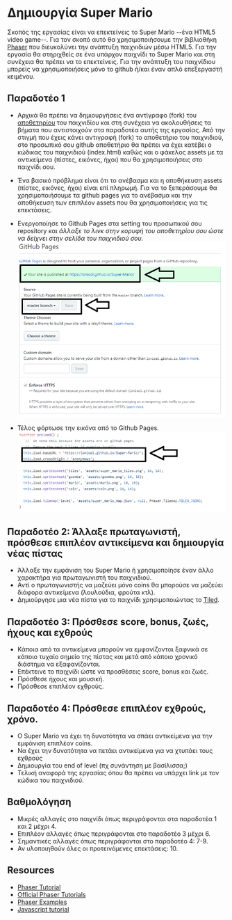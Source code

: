 # Δημιουργία Super Mario

Σκοπός της εργασίας είναι να επεκτείνεις το Super Mario --ένα HTML5 video game--. Για τον σκοπό αυτό θα χρησιμοποιήσουμε την βιβλιοθήκη [Phaser](http://phaser.io/) που διευκολύνει την ανάπτυξη παιχνιδιών μέσω HTML5. Για την εργασία θα στηριχθείς σε ένα υπάρχον παιχνίδι το Super Mario και στη συνέχεια θα πρέπει να το επεκτείνεις. Για την ανάπτυξη του παιχνίδιου μπορείς να χρησιμοποιήσεις μόνο το github ή/και έναν απλό επεξεργαστή κειμένου.

## Παραδοτέο 1 
- Αρχικά θα πρέπει να δημιουργήσεις ένα αντίγραφο (fork) του [αποθετηρίου](https://github.com/ioniodi/Super-Mario) του παιχνιδίου και στη συνέχεια να ακολουθήσεις τα βήματα που αντιστοιχούν στα παραδοτέα αυτής της εργασίας. Από την στιγμή που έχεις κάνει αντιγραφή (fork) το αποθετήριο του παιχνιδιού, στο προσωπικό σου github αποθετήριο θα πρέπει να έχει κατέβει ο κώδικας του παιχνιδιού (index.html) καθώς και ο φάκελος assets με τα αντικείμενα (πίστες, εικόνες, ήχοι) που θα χρησιμοποιήσεις στο παιχνίδι σου.

- Ένα βασικό πρόβλημα είναι ότι το ανέβασμα και η αποθήκευση assets (πίστες, εικόνες, ήχοι) είναι επί πληρωμή. Για να το ξεπεράσουμε θα χρησιμοποιήσουμε τα github pages για το ανέβασμα και την αποθήκευση των επιπλέον assets που θα χρησιμοποιήσεις για τις επεκτάσεις.

- Ενεργοποίησε το Github Pages στα setting του προσωπικού σου repository και *άλλαξε το λινκ στην κορυφή του αποθετηρίου σου ώστε να δείχνει στην σελίδα του παιχνιδιού σου.*
![ScreenShot](1.png)

- Τέλος φόρτωσε την εικόνα από το Github Pages. 
![ScreenShot](2.png)

## Παραδοτέο 2: Άλλαξε πρωταγωνιστή, πρόσθεσε επιπλέον αντικείμενα και δημιουργία νέας πίστας
- Άλλαξε την εμφάνιση του Super Mario ή χρησιμοποίησε έναν άλλο χαρακτήρα για πρωταγωνιστή του παιχνιδιού. 
- Αντί ο πρωταγωνιστής να μαζεύει μόνο coins θα μπορούσε να μαζεύει διάφορα αντικείμενα (λουλούδια, φρούτα κτλ).
- Δημιούργησε μια νέα πίστα για το παιχνίδι χρησιμοποιώντας το [Tiled](http://www.mapeditor.org/). 

## Παραδοτέο 3: Πρόσθεσε score, bonus, ζωές, ήχους και εχθρούς
- Κάποια από τα αντικείμενα μπορούν να εμφανίζονται ξαφνικά σε κάποιο τυχαίο σημείο της πίστας και μετά από κάποιο χρονικό διάστημα να εξαφανίζονται.
- Επέκτεινε το παιχνίδι ώστε να προσθέσεις score, bonus και ζωές. 
- Πρόσθεσε ήχους και μουσική.
- Πρόσθεσε επιπλέον εχθρούς. 

## Παραδοτέο 4: Πρόσθεσε επιπλέον εχθρούς, χρόνο.
- Ο Super Mario να έχει τη δυνατότητα να σπάει αντικείμενα για την εμφάνιση επιπλέον coins.
- Να έχει την δυνατότητα να πετάει αντικείμενα για να χτυπάει τους εχθρούς
- Δημιουργία του end of level (πχ συνάντηση με βασίλισσα;)
- Τελική αναφορά της εργασίας όπου θα πρέπει να υπάρχει link με τον κώδικα του παιχνιδιού. 

## Βαθμολόγηση
- Μικρές αλλαγές στο παιχνίδι όπως περιγράφονται στα παραδοτέα 1 και 2 μέχρι 4. 
- Επιπλέον αλλαγές όπως περιγράφονται στο παραδοτέο 3 μέχρι 6.
- Σημαντικές αλλαγές όπως περιγράφονται στο παραδοτέο 4: 7-9.
- Αν υλοποιηθούν όλες οι προτεινόμενες επεκτάσεις: 10.
  
## Resources
- [Phaser Tutorial](http://phaser.io/learn)
- [Official Phaser Tutorials](https://phaser.io/learn/official-tutorials)
- [Phaser Examples](http://phaser.io/examples)
- [Javascript tutorial](http://www.w3schools.com/js/)
